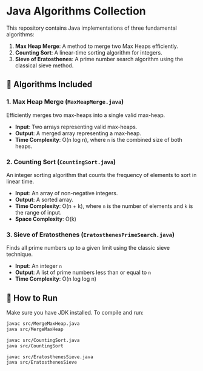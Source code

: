 # Java Algorithms Collection

This repository contains Java implementations of three fundamental algorithms:

1. **Max Heap Merge**: A method to merge two Max Heaps efficiently.
2. **Counting Sort**: A linear-time sorting algorithm for integers.
3. **Sieve of Eratosthenes**: A prime number search algorithm using the classical sieve method.

## 🧠 Algorithms Included

### 1. Max Heap Merge (`MaxHeapMerge.java`)

Efficiently merges two max-heaps into a single valid max-heap.

- **Input**: Two arrays representing valid max-heaps.
- **Output**: A merged array representing a max-heap.
- **Time Complexity**: O(n log n), where `n` is the combined size of both heaps.

### 2. Counting Sort (`CountingSort.java`)

An integer sorting algorithm that counts the frequency of elements to sort in linear time.

- **Input**: An array of non-negative integers.
- **Output**: A sorted array.
- **Time Complexity**: O(n + k), where `n` is the number of elements and `k` is the range of input.
- **Space Complexity**: O(k)

### 3. Sieve of Eratosthenes (`EratosthenesPrimeSearch.java`)

Finds all prime numbers up to a given limit using the classic sieve technique.

- **Input**: An integer `n`
- **Output**: A list of prime numbers less than or equal to `n`
- **Time Complexity**: O(n log log n)

## 🔧 How to Run

Make sure you have JDK installed. To compile and run:

```sh
javac src/MergeMaxHeap.java
java src/MergeMaxHeap

javac src/CountingSort.java
java src/CountingSort

javac src/EratosthenesSieve.java
java src/EratosthenesSieve
```
